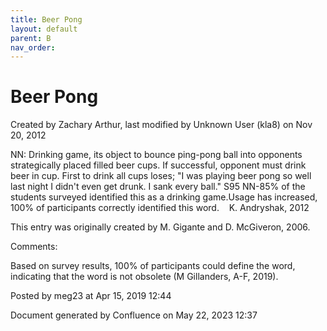 ```yaml
---
title: Beer Pong
layout: default
parent: B
nav_order:
---
```


# Beer Pong

Created by  Zachary Arthur, last modified by  Unknown User (kla8) on Nov 20, 2012

NN: Drinking game, its object to bounce ping-pong ball into opponents strategically placed filled beer cups. If successful, opponent must drink beer in cup. First to drink all cups loses; &quot;I was playing beer pong so well last night I didn't even get drunk. I sank every ball.&quot; S95 NN-85% of the students surveyed identified this as a drinking game.Usage has increased, 100% of participants correctly identified this word.    K. Andryshak, 2012

This entry was originally created by M. Gigante and D. McGiveron, 2006.

Comments:

Based on survey results, 100% of participants could define the word, indicating that the word is not obsolete (M Gillanders, A-F, 2019).

Posted by meg23 at Apr 15, 2019 12:44

Document generated by Confluence on May 22, 2023 12:37


